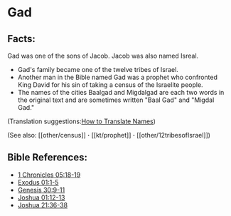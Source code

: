 # Gad #

## Facts: ##

Gad was one of the sons of Jacob. Jacob was also named Isreal.

 * Gad's family became one of the twelve tribes of Israel.
 * Another man in the Bible named Gad was a prophet who confronted King David for his sin of taking a census of the Israelite people.
 * The names of the cities Baalgad and Migdalgad are each two words in the original text and are sometimes written "Baal Gad" and "Migdal Gad."

(Translation suggestions:[How to Translate Names](en/ta-vol1/translate/man/translate-names))

(See also: [[other/census]] **·** [[kt/prophet]] **·** [[other/12tribesofIsrael]])

## Bible References: ##

* [1 Chronicles 05:18-19](en/tn/1ch/help/05/18)
* [Exodus 01:1-5](en/tn/exo/help/01/01)
* [Genesis 30:9-11](en/tn/gen/help/30/09)
* [Joshua 01:12-13](en/tn/jos/help/01/12)
* [Joshua 21:36-38](en/tn/jos/help/21/36)